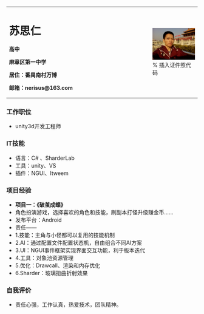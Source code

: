 <table border="0">
  <tr>
    <td width="75%">
      <h1>苏思仁</h1>
      <p><b>高中</b></p>
      <p><b>麻章区第一中学</b></p>
      <p><b>居住：番禺南村万博</b></p>
      <p><b>邮箱：nerisus@163.com</b></p>
    </td>
    <td width="25%">
      <img src="/nerisus_head.jpg" width="100%">      % 插入证件照代码
    </td>
  </tr>
</table>

### 工作职位
- unity3d开发工程师

### IT技能
- 语言：C# 、SharderLab
- 工具：unity、VS
- 插件：NGUI、Itweem

### 项目经验
- **项目一：《破茧成蝶》**
- 角色扮演游戏，选择喜欢的角色和技能，刷副本打怪升级赚金币……
- 发布平台：Android
- 责任——
- 1.技能：主角与小怪都可以复用的技能机制
- 2.AI：通过配置文件配置状态机，自由组合不同AI方案
- 3.UI：NGUI事件框架实现界面交互功能，利于版本迭代
- 4.工具：对象池资源管理
- 5.优化：Drawcall、渲染和内存优化
- 6.Sharder：玻璃扭曲折射效果

### 自我评价
- 责任心强，工作认真，热爱技术，团队精神。
